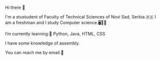 Hi there 👋

I'm a stustudent of Faculty of Technical Sciences of Novi Sad, Serbia.🇷🇸
I am a freshman and I study Computer science.🖥👨‍🔬

I’m currently learning:📖
Python, Java, HTML, CSS 

I have some knowledge of assembly.

You can reach me by email.📧
